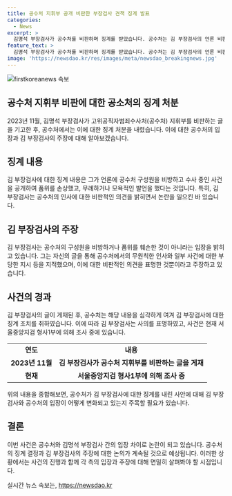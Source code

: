 ```yaml
---
title: 공수처 지휘부 공개 비판한 부장검사 견책 징계 발표
categories:
  - News
excerpt: >
  김명석 부장검사가 공수처를 비판하며 징계를 받았습니다. 공수처는 김 부장검사의 언론 비판 및 품위 손상으로 견책 처분을 내렸으며, 상대방 모욕 발언도 징계 대상이었습니다. 김 부장검사는 지난해 법률신문에 공수처에 대한 비판을 표명한 바 있으며, 김진욱 처장은 해당 기고를 신고하지 않고 감찰을 지시했습니다. 또한, 여 전 차장은 김 부장검사를 고소하여 사건이 형사1부에 배당됐습니다. 김 부장검사는 사의를 표명했습니다.
feature_text: >
  김명석 부장검사가 공수처를 비판하며 징계를 받았습니다. 공수처는 김 부장검사의 언론 비판 및 품위 손상으로 견책 처분을 내렸으며, 상대방 모욕 발언도 징계 대상이었습니다. 김 부장검사는 지난해 법률신문에 공수처에 대한 비판을 표명한 바 있으며, 김진욱 처장은 해당 기고를 신고하지 않고 감찰을 지시했습니다. 또한, 여 전 차장은 김 부장검사를 고소하여 사건이 형사1부에 배당됐습니다. 김 부장검사는 사의를 표명했습니다.
image: 'https://newsdao.kr/res/images/meta/newsdao_breakingnews.jpg'
---
```


<p><img src="https://newsdao.kr/res/images/meta/newsdao_breakingnews.jpg" alt="firstkoreanews 속보" /></p>

<h2 data-ke-size="size26">공수처 지휘부 비판에 대한 공소처의 징계 처분</h2>

<p data-ke-size="size16">2023년 11월, 김명석 부장검사가 고위공직자범죄수사처(공수처) 지휘부를 비판하는 글을 기고한 후, 공수처에서는 이에 대한 징계 처분을 내렸습니다. 이에 대한 공수처의 입장과 김 부장검사의 주장에 대해 알아보겠습니다.</p>

<h2 data-ke-size="size26">징계 내용</h2>

<p data-ke-size="size16">김 부장검사에 대한 징계 내용은 그가 언론에 공수처 구성원을 비방하고 수사 중인 사건을 공개하여 품위를 손상했고, 무례하거나 모욕적인 발언을 했다는 것입니다. 특히, 김 부장검사는 공수처의 인사에 대한 비판적인 의견을 밝히면서 논란을 일으킨 바 있습니다.</p>

<h2 data-ke-size="size26">김 부장검사의 주장</h2>

<p data-ke-size="size16">김 부장검사는 공수처의 구성원을 비방하거나 품위를 훼손한 것이 아니라는 입장을 밝히고 있습니다. 그는 자신의 글을 통해 공수처에서의 무원칙한 인사와 일부 사건에 대한 부당한 지시 등을 지적했으며, 이에 대한 비판적인 의견을 표명한 것뿐이라고 주장하고 있습니다.</p>

<h2 data-ke-size="size26">사건의 경과</h2>

<p data-ke-size="size16">김 부장검사의 글이 게재된 후, 공수처는 해당 내용을 심각하게 여겨 김 부장검사에 대한 징계 조치를 취하였습니다. 이에 따라 김 부장검사는 사의를 표명하였고, 사건은 현재 서울중앙지검 형사1부에 의해 조사 중에 있습니다.</p>

<table>
    <tr>
        <td style="text-align: center; height: 17px;"><b>연도</b></td>
        <td style="text-align: center; height: 17px;"><b>내용</b></td>
    </tr>
    <tr>
        <td style="text-align: center; height: 17px;"><b>2023년 11월</b></td>
        <td style="text-align: center; height: 17px;"><b>김 부장검사가 공수처 지휘부를 비판하는 글을 게재</b></td>
    </tr>
    <tr>
        <td style="text-align: center; height: 17px;"><b>현재</b></td>
        <td style="text-align: center; height: 17px;"><b>서울중앙지검 형사1부에 의해 조사 중</b></td>
    </tr>
</table>

<p data-ke-size="size16">위의 내용을 종합해보면, 공수처가 김 부장검사에 대한 징계를 내린 사안에 대해 김 부장검사와 공수처의 입장이 어떻게 변화되고 있는지 주목할 필요가 있습니다.</p>

<h2 data-ke-size="size26">결론</h2>

<p data-ke-size="size16">이번 사건은 공수처와 김명석 부장검사 간의 입장 차이로 논란이 되고 있습니다. 공수처의 징계 결정과 김 부장검사의 주장에 대한 논의가 계속될 것으로 예상됩니다. 이러한 상황에서는 사건의 진행과 함께 각 측의 입장과 주장에 대해 면밀히 살펴봐야 할 시점입니다.</p>
실시간 뉴스 속보는, <a href="https://newsdao.kr" rel="dofollow">https://newsdao.kr</a>


